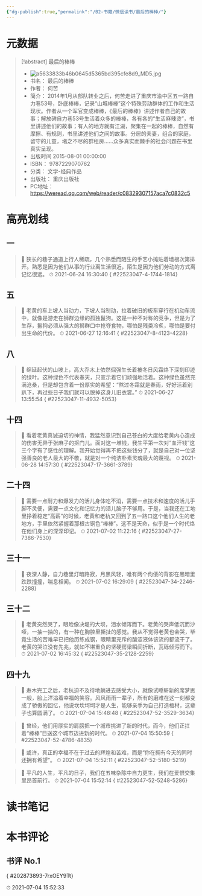 ```yaml
---
{"dg-publish":true,"permalink":"/B2-书籍/微信读书/最后的棒棒/"}
---
```


# 元数据
> [!abstract] 最后的棒棒
> - ![a5633833b46b0645d5365bd395cfe8d9_MD5.jpg](/img/user/images/a5633833b46b0645d5365bd395cfe8d9_MD5.jpg)
> - 书名： 最后的棒棒
> - 作者： 何苦
> - 简介： 2014年1月从部队转业之后，何苦走进了重庆市渝中区五一路自力巷53号，卧底棒棒，记录“山城棒棒”这个特殊劳动群体的工作和生活现状。作者从一个军官变成棒棒，《最后的棒棒》讲述作者自己的故事；解放碑自力巷53号生活着众多的棒棒，各有各的“生活麻辣烫”，书里讲述他们的故事；有人的地方就有江湖，聚集在一起的棒棒，自然有摩擦、有规则，书里讲述他们之间的故事。分居的夫妻，组合的家庭，留守的儿童，堵之不尽的群租房……众多真实而棘手的社会问题在书里真实呈现。
> - 出版时间 2015-08-01 00:00:00
> - ISBN： 9787229070762
> - 分类： 文学-经典作品
> - 出版社： 重庆出版社
> - PC地址：https://weread.qq.com/web/reader/c08329307157aca7c0832c5

# 高亮划线

## 一

> 📌 狭长的巷子通道上行人稀疏，几个熟悉而陌生的手艺小摊贴着墙根次第排开。熟悉是因为他们从事的行业离生活很近，陌生是因为他们劳动的方式离记忆很远。 
> ⏱ 2021-06-24 16:30:40
{ #22523047-4-1744-1814}


## 五

> 📌 老黄的车上坡人当动力，下坡人当制动，拉着破旧的板车穿行在机动车流中，就像是游走在狮群边缘的孤独鬣狗。这是一种不对称的竞争，但是为了生存，鬣狗必须从强大的狮群口中抢夺食物，哪怕是残羮冷炙，哪怕是要付出生命的代价。 
> ⏱ 2021-06-27 12:16:41
{ #22523047-8-4123-4228}


## 八

> 📌 绵延起伏的山坡上，高大乔木上依然倔强生长着被冬日风霜烙下深刻印迹的绿叶。这种绿色不代表春天，只宣示着它们顽强地活着。这种绿色虽然充满沧桑，但是却包含着一份厚实的希望：“熬过冬霜就是春雨，好好活着别趴下，再过些日子我们就可以脱掉这身儿旧衣裳。” 
> ⏱ 2021-06-27 13:55:54
{ #22523047-11-4932-5053}


## 十四

> 📌 看着老黄真诚迫切的神情，我猛然意识到自己苍白的大度给老黄内心造成的伤害无异于张麻子的抠门儿。面对这一堆钱，我生平第一次对“血汗钱”这三个字有了感性的理解。我开始觉得再不把这些钱分了，就是自己对一位坚强善良的老人最大的不敬，就是对一个纯洁朴素灵魂最大的蔑视。 
> ⏱ 2021-06-28 14:57:30
{ #22523047-17-3661-3789}


## 二十四

> 📌 需要一点耐力和爆发力的活儿身体吃不消，需要一点技术和速度的活儿手脚不灵便，需要一点文化和记忆力的活儿脑子不够用。于是，当我还在工地里挣着稳定“高薪”的时候，老黄和老杭又回到了五一路口这个他们人生的老地方，手里依然紧握着那根古铜色“棒棒”。这不是天命，似乎是一个时代烙在他们身上的深深印记。 
> ⏱ 2021-07-02 11:22:16
{ #22523047-27-7386-7530}


## 三十一

> 📌 夜深人静，自力巷里灯暗路寂，月黑风轻，唯有两个佝偻的背影在黑暗里跌跌撞撞，喘息相闻。 
> ⏱ 2021-07-02 16:29:09
{ #22523047-34-2246-2288}


## 三十二

> 📌 老黄突然哭了，眼睑像决堤的大坝，泪水倾泻而下。老黄的哭声低沉而沙哑，一抽一抽的，有一种在胸腔里撕扯的感觉。我从不觉得老黄也会哭，毕竟生活的苦难早已把他历练成钢，眼睛里充斥的酸涩液体该流的都流干了。老黄的哭泣没有先兆，就如不堪重负的坚硬房梁瞬间折断，瓦砾倾泻而下。 
> ⏱ 2021-07-02 16:45:32
{ #22523047-35-2128-2259}


## 四十九

> 📌 寿木完工之后，老杭迫不及待地躺进去感受大小，就像试睡崭新的席梦思一般，脸上洋溢着幸福的笑容。风风雨雨一辈子，所有的磨难在这一刻都变成了骄傲的回忆，他说坎坎坷坷才是人生，能够亲手为自己打造棺材，这辈子也算圆满了。 
> ⏱ 2021-07-04 15:48:48
{ #22523047-52-3529-3634}


> 📌 曾经，他们用厚实的肩膀把一个城市挑进了新的时代，而今，他们正扛着“棒棒”目送这个城市迈进新的时代。 
> ⏱ 2021-07-04 15:50:59
{ #22523047-52-4786-4835}


> 📌 或许，真正的幸福不在于过去的辉煌和苦难，而是“你在拥有今天的同时还拥有希望”。 
> ⏱ 2021-07-04 15:52:11
{ #22523047-52-5180-5219}


> 📌 平凡的人生，平凡的日子，我们在五味杂陈中自力更生，我们在爱恨交集里昂首前行。 
> ⏱ 2021-07-04 15:52:14
{ #22523047-52-5248-5286}


# 读书笔记

# 本书评论

## 书评 No.1 

{ #202873893-7rxOEY9Tt}

⏱ 2021-07-04 15:52:33
